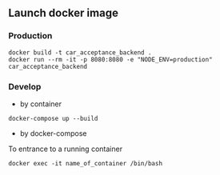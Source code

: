 ## Launch docker image
### Production
```
docker build -t car_acceptance_backend .
docker run --rm -it -p 8080:8080 -e "NODE_ENV=production" car_acceptance_backend
```
### Develop
- by container
```
docker-compose up --build
```
- by docker-compose

To entrance to a running container
```
docker exec -it name_of_container /bin/bash
```


